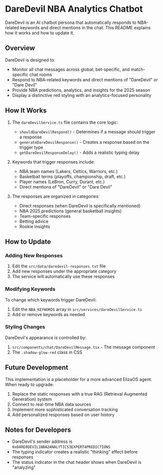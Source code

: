 # DareDevil NBA Analytics Chatbot

DareDevil is an AI chatbot persona that automatically responds to NBA-related keywords and direct mentions in the chat. This README explains how it works and how to update it.

## Overview

DareDevil is designed to:
- Monitor all chat messages across global, bet-specific, and match-specific chat rooms
- Respond to NBA-related keywords and direct mentions of "DareDevil" or "Dare Devil"
- Provide NBA predictions, analytics, and insights for the 2025 season
- Display a distinctive red styling with an analytics-focused personality

## How It Works

1. The `dareDevilService.ts` file contains the core logic:
   - `shouldDareDevilRespond()` - Determines if a message should trigger a response
   - `generateDareDevilResponse()` - Creates a response based on the trigger type
   - `getDareDevilResponseDelay()` - Adds a realistic typing delay

2. Keywords that trigger responses include:
   - NBA team names (Lakers, Celtics, Warriors, etc.)
   - Basketball terms (playoffs, championship, draft, etc.)
   - Player names (LeBron, Curry, Durant, etc.)
   - Direct mentions of "DareDevil" or "Dare Devil"

3. The responses are organized in categories:
   - Direct responses (when DareDevil is specifically mentioned)
   - NBA 2025 predictions (general basketball insights)
   - Team-specific responses
   - Betting advice
   - Rookie insights

## How to Update

### Adding New Responses

1. Edit the `src/data/daredevil-responses.txt` file
2. Add new responses under the appropriate category
3. The service will automatically use these responses

### Modifying Keywords

To change which keywords trigger DareDevil:

1. Edit the `NBA_KEYWORDS` array in `src/services/dareDevilService.ts`
2. Add or remove keywords as needed

### Styling Changes

DareDevil's appearance is controlled by:

1. `src/components/chat/DareDevilMessage.tsx` - The message component
2. The `.shadow-glow-red` class in CSS

## Future Development

This implementation is a placeholder for a more advanced ElizaOS agent. When ready to upgrade:

1. Replace the static responses with a true RAG (Retrieval Augmented Generation) system
2. Connect to real-time NBA data sources
3. Implement more sophisticated conversation tracking
4. Add personalized responses based on user history

## Notes for Developers

- DareDevil's sender address is `0xDARE0DEVIL1NBA2ANALYTICS3EXPERT4PREDICTIONS`
- The typing indicator creates a realistic "thinking" effect before responses
- The status indicator in the chat header shows when DareDevil is "analyzing" 